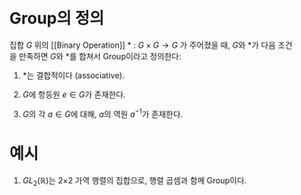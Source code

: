 # Group의 정의

집합 $G$ 위의 [[Binary Operation]] $*$ : $G \times G \rightarrow G$ 가 주어졌을 때, $G$와 $*$가 다음 조건을 만족하면 $G$와 $*$를 합쳐서 Group이라고 정의한다:

1. $*$는 결합적이다 (associative).

2. $G$에 항등원 $e \in G$가 존재한다.

3. $G$의 각 $a \in G$에 대해, $a$의 역원 $a^{-1}$가 존재한다.
# 예시
1. $GL_{2}(\mathbb{R})$는 2×2 가역 행렬의 집합으로, 행렬 곱셈과 함께 Group이다.